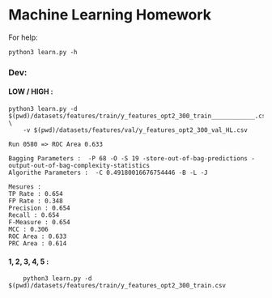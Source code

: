 # Machine Learning Homework

For help:

    python3 learn.py -h


### Dev:
#### LOW / HIGH :

    python3 learn.py -d $(pwd)/datasets/features/train/y_features_opt2_300_train____________.csv \
        -v $(pwd)/datasets/features/val/y_features_opt2_300_val_HL.csv

    Run 0580 => ROC Area 0.633

    Bagging Parameters :  -P 68 -O -S 19 -store-out-of-bag-predictions -output-out-of-bag-complexity-statistics
    Algorithe Parameters :  -C 0.49180016676754446 -B -L -J

    Mesures :
    TP Rate : 0.654
    FP Rate : 0.348
    Precision : 0.654
    Recall : 0.654
    F-Measure : 0.654
    MCC : 0.306
    ROC Area : 0.633
    PRC Area : 0.614


#### 1, 2, 3, 4, 5 :

        python3 learn.py -d $(pwd)/datasets/features/train/y_features_opt2_300_train.csv
